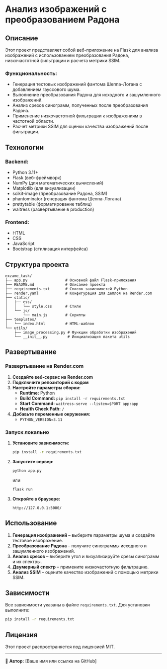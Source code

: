 # Анализ изображений с преобразованием Радона

## Описание

Этот проект представляет собой веб-приложение на Flask для анализа изображений с использованием преобразования Радона, низкочастотной фильтрации и расчета метрики SSIM.

### Функциональность:
- Генерация тестовых изображений фантома Шеппа-Логана с добавлением гауссового шума.
- Выполнение преобразования Радона для исходного и зашумленного изображений.
- Анализ срезов синограмм, полученных после преобразования Радона.
- Применение низкочастотной фильтрации к изображениям в частотной области.
- Расчет метрики SSIM для оценки качества изображений после фильтрации.

## Технологии

### **Backend:**
- Python 3.11+
- Flask (веб-фреймворк)
- NumPy (для математических вычислений)
- Matplotlib (для визуализации)
- scikit-image (преобразование Радона, SSIM)
- phantominator (генерация фантома Шеппа-Логана)
- prettytable (форматирование таблиц)
- waitress (развертывание в production)

### **Frontend:**
- HTML
- CSS
- JavaScript
- Bootstrap (стилизация интерфейса)

## Структура проекта
```
exzame_task/
├── app.py                 # Основной файл Flask-приложения
├── README.md              # Описание проекта
├── requirements.txt       # Список зависимостей Python
├── render.yaml            # Конфигурация для деплоя на Render.com
├── static/
│   ├── css/
│   │   └── style.css      # Стили
│   └── js/
│       └── main.js        # Скрипты
├── templates/
│   └── index.html         # HTML-шаблон
└── utils/
    ├── image_processing.py # Функции обработки изображений
    └── __init__.py         # Инициализация пакета utils
```

## Развертывание

### Развертывание на Render.com
1. **Создайте веб-сервис на Render.com**
2. **Подключите репозиторий с кодом**
3. **Настройте параметры сборки:**
   - **Runtime:** Python
   - **Build Command:** `pip install -r requirements.txt`
   - **Start Command:** `waitress-serve --listen=$PORT app:app`
   - **Health Check Path:** `/`
4. **Добавьте переменные окружения:**
   - `PYTHON_VERSION=3.11`

### Запуск локально

1. **Установите зависимости:**
   ```bash
   pip install -r requirements.txt
   ```

2. **Запустите сервер:**
   ```bash
   python app.py
   ```
   или
   ```bash
   flask run
   ```

3. **Откройте в браузере:**
   ```
   http://127.0.0.1:5000/
   ```

## Использование

1. **Генерация изображений** – выберите параметры шума и создайте тестовое изображение.
2. **Преобразование Радона** – получите синограммы исходного и зашумленного изображений.
3. **Анализ срезов** – выберите угол и визуализируйте срезы синограмм и их спектры.
4. **Двумерный спектр** – примените низкочастотную фильтрацию.
5. **Анализ SSIM** – оцените качество изображений с помощью метрики SSIM.

## Зависимости
Все зависимости указаны в файле `requirements.txt`. Для установки выполните:
```bash
pip install -r requirements.txt
```

## Лицензия
Этот проект распространяется под лицензией MIT.

---

📌 **Автор:** [Ваше имя или ссылка на GitHub]

